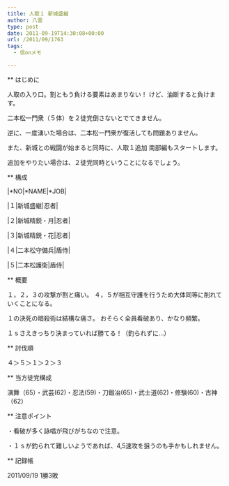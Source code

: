 ```yaml
---
title: 人取１ 新城盛継
author: 八雲
type: post
date: 2011-09-19T14:30:08+00:00
url: /2011/09/1763
tags:
  - 信onメモ

---
```

** はじめに
  
人取の入り口。割ともう負ける要素はあまりない！ けど、油断すると負けます。
  
二本松一門衆（５体）を２徒党倒さないとでてきません。
  
逆に、一度湧いた場合は、二本松一門衆が復活しても問題ありません。
  
また、新城との戦闘が始まると同時に、人取１追加 南部編もスタートします。
  
追加をやりたい場合は、２徒党同時ということになるでしょう。

** 構成
  
|\*NO|\*NAME|*JOB|
  
|１|新城盛継|忍者|
  
|２|新城精鋭・月|忍者|
  
|３|新城精鋭・花|忍者|
  
|４|二本松守備兵|盾侍|
  
|５|二本松護衛|盾侍|

** 概要
  
１，２，３の攻撃が割と痛い。 ４，５が相互守護を行うため大体同等に削れていくことになる。
  
１の決死の暗殺術は結構な痛さ。 おそらく全員看破あり、かなり頻繁。
  
１ｓさえきっちり決まっていれば勝てる！（釣られずに…）

** 討伐順
  
４＞５＞１＞２＞３

** 当方徒党構成
  
演舞（65）・武芸(62)・忍法(59)・刀鍛冶(65)・武士道(62)・修験(60)・古神（62）

** 注意ポイント
  
・看破が多く詠唱が飛びがちなので注意。
  
・１ｓが釣られて難しいようであれば、4,5速攻を狙うのも手かもしれません。

** 記録帳
  
2011/09/19 1勝3敗

